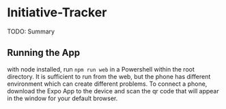 # Initiative-Tracker

TODO: Summary

## Running the App
with node installed, run `npm run web` in a Powershell within the root directory.
It is sufficient to run from the web, but the phone has different environment which can create different problems.
To connect a phone, download the Expo App to the device and scan the qr code that will appear in the window for your default browser.
